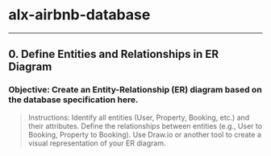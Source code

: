 # alx-airbnb-database
---

## 0. Define Entities and Relationships in ER Diagram
### Objective: Create an Entity-Relationship (ER) diagram based on the database specification here.

> Instructions:
>   Identify all entities (User, Property, Booking, etc.) and their attributes.
>   Define the relationships between entities (e.g., User to Booking, Property to Booking).
>   Use Draw.io or another tool to create a visual representation of your ER diagram.
